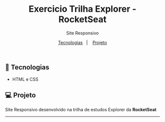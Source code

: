 <h1 align="center">Exercicio Trilha Explorer - RocketSeat</h1>

<p align="center">
Site Responsivo
</p>

<p align="center">
  <a href="#-tecnologias">Tecnologias</a>&nbsp;&nbsp;&nbsp;|&nbsp;&nbsp;&nbsp;
  <a href="#-projeto">Projeto</a>
</p>

<br>

## 🚀 Tecnologias 

- HTML e CSS

## 💻 Projeto

Site Responsivo desenvolvido na trilha de estudos Explorer da **RocketSeat**

---